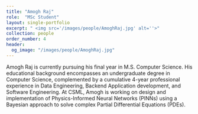 ```yaml
---
title: "Amogh Raj"
role:  "MSc Student"
layout: single-portfolio
excerpt: " <img src='/images/people/AmoghRaj.jpg' alt=''>"
collection: people
order_number: 4
header: 
  og_image: "/images/people/AmoghRaj.jpg"
---
```


 Amogh Raj is currently pursuing his final year in M.S. Computer Science. His educational background encompasses an undergraduate degree in Computer Science, complemented by a cumulative 4-year professional experience in Data Engineering, Backend Application development, and Software Engineering. At CSML, Amogh is working on design and implementation of Physics-Informed Neural Networks (PINNs) using a Bayesian approach to solve complex Partial Differential Equations (PDEs).
 